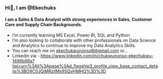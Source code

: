 ### Hi👋, I am @Ekechuks
#### I am a Sales & Data Analyst with strong experiences in Sales, Customer Care and Supply Chain Backgrounds.
- I’m currently learning MS Excel, Power BI, SQL and Python
- I’m also looking to collaborate with other professionals on Data Science and Analytics to continue to improve my Data Analytics Skills.
- You can reach me on ekechukwunonso8@gmail.com or...
- Linkedin via - https://www.linkedin.com/in/chukwunonso-ekechukwu-1496b98a?lipi=urn%3Ali%3Apage%3Ad_flagship3_profile_view_base_contact_details%3BO9C0JQjMRzilMs9SQvHMHQ%3D%3D

<!---
Ekechuks/Ekechuks is a ✨ special ✨ repository because its `README.md` (this file) appears on your GitHub profile.
You can click the Preview link to take a look at your changes.
--->
